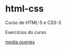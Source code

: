 # html-css
Curso de HTML-5 e CSS-3

Exercicios do curso

<a href="/Módulo-04/ex05-mediaqueries/mq004-mobile-first/index.html" target="_blank">media queries</a>